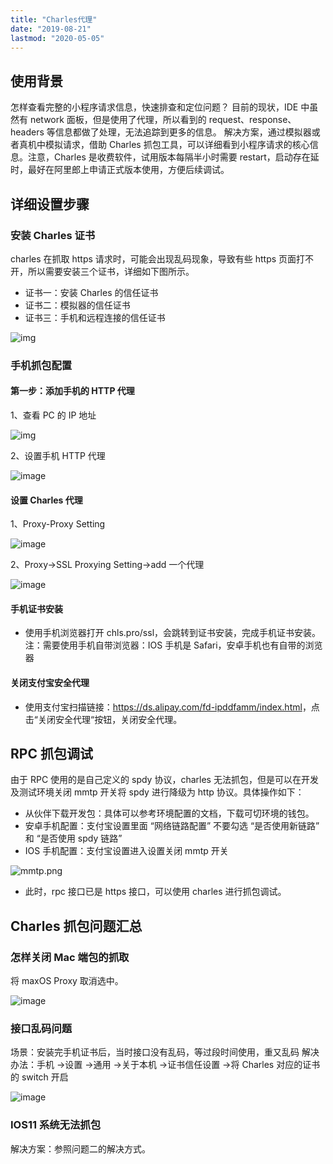 ```yaml
---
title: "Charles代理"
date: "2019-08-21"
lastmod: "2020-05-05"
---
```


##  使用背景

怎样查看完整的小程序请求信息，快速排查和定位问题？
目前的现状，IDE 中虽然有 network 面板，但是使用了代理，所以看到的 request、response、headers 等信息都做了处理，无法追踪到更多的信息。
解决方案，通过模拟器或者真机中模拟请求，借助 Charles 抓包工具，可以详细看到小程序请求的核心信息。注意，Charles 是收费软件，试用版本每隔半小时需要 restart，启动存在延时，最好在阿里郎上申请正式版本使用，方便后续调试。

## 详细设置步骤

### 安装 Charles 证书

charles 在抓取 https 请求时，可能会出现乱码现象，导致有些 https 页面打不开，所以需要安装三个证书，详细如下图所示。

- 证书一：安装 Charles 的信任证书
- 证书二：模拟器的信任证书
- 证书三：手机和远程连接的信任证书

![img](assets/68ce88fc-e123-4ce5-a3ce-acb8743c5688.png)

### 手机抓包配置

#### 第一步：添加手机的 HTTP 代理

1、查看 PC 的 IP 地址

![img](assets/ec3d024b-036e-4b3f-841e-c0446bd4679c.png)

2、设置手机 HTTP 代理

![image](assets/afb773b0-132d-4824-822c-362251ed1bb0.png)

#### 设置 Charles 代理

1、Proxy-Proxy Setting

![image](assets/a8e5d392-0488-4aa9-80a4-d9d704f72a4a.png)

2、Proxy->SSL Proxying Setting->add 一个代理

![image](assets/ec9717c2-e4e8-4cfc-87d1-e7f46efc3bbd.png)

#### 手机证书安装

- 使用手机浏览器打开 chls.pro/ssl，会跳转到证书安装，完成手机证书安装。
  注：需要使用手机自带浏览器：IOS 手机是 Safari，安卓手机也有自带的浏览器

#### 关闭支付宝安全代理

- 使用支付宝扫描链接：<https://ds.alipay.com/fd-ipddfamm/index.html>，点击“关闭安全代理“按钮，关闭安全代理。

## RPC 抓包调试

由于 RPC 使用的是自己定义的 spdy 协议，charles 无法抓包，但是可以在开发及测试环境关闭 mmtp 开关将 spdy 进行降级为 http 协议。具体操作如下：

- 从伙伴下载开发包：具体可以参考环境配置的文档，下载可切环境的钱包。
- 安卓手机配置：支付宝设置里面 “网络链路配置” 不要勾选 “是否使用新链路” 和 “是否使用 spdy 链路”
- IOS 手机配置：支付宝设置进入设置关闭 mmtp 开关

![mmtp.png](assets/0e8c28f2-5fad-4834-9df1-b5d8887472ff.png)

- 此时，rpc 接口已是 https 接口，可以使用 charles 进行抓包调试。

## Charles 抓包问题汇总

### **怎样关闭 Mac 端包的抓取**

将 maxOS Proxy 取消选中。

![image](assets/3b4c6f33-1e3d-4e1a-8eb2-374af3203cce.png)

### 接口乱码问题

场景：安装完手机证书后，当时接口没有乱码，等过段时间使用，重又乱码
解决办法：手机 ->设置 ->通用 ->关于本机 ->证书信任设置 ->将 Charles 对应的证书的 switch 开启

![image](assets/810c9e4a-b6e8-4989-991e-76d3c95314c9.png)

### IOS11 系统无法抓包

解决方案：参照问题二的解决方式。
